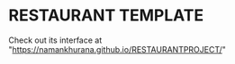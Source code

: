 # RESTAURANT TEMPLATE
Check out its interface at "https://namankhurana.github.io/RESTAURANTPROJECT/"
